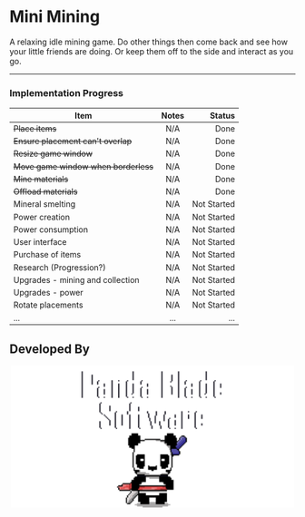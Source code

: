 # Mini Mining

A relaxing idle mining game. Do other things then come back and see how your little friends are doing. Or keep them off to the side and interact as you go.

---

### Implementation Progress
| Item | Notes | Status |
|----------|:-------------:|------:|
| ~~Place items~~ | N/A | Done |
| ~~Ensure placement can't overlap~~ | N/A | Done |
| ~~Resize game window~~ | N/A | Done |
| ~~Move game window when borderless~~ | N/A | Done |
| ~~Mine materials~~ | N/A | Done |
| ~~Offload materials~~ | N/A | Done |
| Mineral smelting | N/A | Not Started |
| Power creation | N/A | Not Started |
| Power consumption | N/A | Not Started |
| User interface | N/A | Not Started |
| Purchase of items | N/A | Not Started |
| Research (Progression?) | N/A | Not Started |
| Upgrades - mining and collection | N/A | Not Started |
| Upgrades - power | N/A | Not Started |
| Rotate placements | N/A | Not Started |
| ... | ... | ... |


## Developed By
<p align = "center">
    <img src="./sprite_assets/spr_panda_blade_software_panda.png" width=500>
</p>